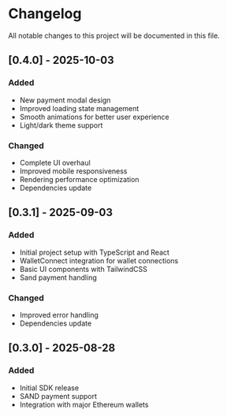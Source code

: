 # Changelog

All notable changes to this project will be documented in this file.

## [0.4.0] - 2025-10-03

### Added
- New payment modal design
- Improved loading state management
- Smooth animations for better user experience
- Light/dark theme support

### Changed
- Complete UI overhaul
- Improved mobile responsiveness
- Rendering performance optimization
- Dependencies update

## [0.3.1] - 2025-09-03

### Added
- Initial project setup with TypeScript and React
- WalletConnect integration for wallet connections
- Basic UI components with TailwindCSS
- Sand payment handling

### Changed
- Improved error handling
- Dependencies update

## [0.3.0] - 2025-08-28

### Added
- Initial SDK release
- SAND payment support
- Integration with major Ethereum wallets

